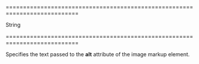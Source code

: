 ===========================================================================
<!--type-->String<!--/type-->
===========================================================================

<!--shortDescription-->
Specifies the text passed to the **alt** attribute of the image markup element.
<!--/shortDescription-->

<!--fullDescription-->

<!--/fullDescription-->